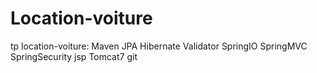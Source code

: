 Location-voiture
================

tp location-voiture: Maven JPA Hibernate Validator SpringIO SpringMVC SpringSecurity jsp  Tomcat7 git
